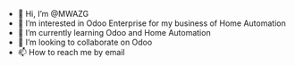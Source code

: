 - 👋 Hi, I’m @MWAZG
- 👀 I’m interested in Odoo Enterprise for my business of Home Automation
- 🌱 I’m currently learning Odoo and Home Automation
- 💞️ I’m looking to collaborate on Odoo
- 📫 How to reach me by email

<!---
MWAZG/MWAZG is a ✨ special ✨ repository because its `README.md` (this file) appears on your GitHub profile.
You can click the Preview link to take a look at your changes.
--->
